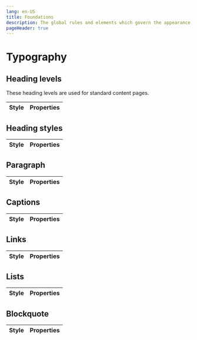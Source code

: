```yaml
---
lang: en-US
title: Foundations
description: The global rules and elements which govern the appearance, structure and behaviour of components.
pageHeader: true
---
```


# Typography

## Heading levels
These heading levels are used for standard content pages.
<div>
  <table class="table">
    <thead>
      <tr>
        <th scope="col">Style</th>
        <th scope="col">Properties</th>
      </tr>
    </thead>
    <tbody>
      <TypographyRow styleTitle="H1" fontFamily="Public Sans" fontWeight="700" size="48px" lineHeight="1.25">
        <template #styleContent>
            <div class="h1">Heading 1</div>
        </template>
      </TypographyRow>
      <TypographyRow styleClass="H2" fontFamily="Public Sans" fontWeight="600" size="36px" lineHeight="1.2">
        <template #styleContent>
            <div class="h2">Heading 2</div>
        </template>
      </TypographyRow>
      <TypographyRow fontFamily="Public Sans" fontWeight="600" size="30px" lineHeight="1.2">
        <template #styleContent>
            <div class="h3">Heading 3</div>
        </template>
      </TypographyRow>
      <TypographyRow fontFamily="Public Sans" fontWeight="600" size="24px" lineHeight="1.2">
        <template #styleContent>
            <div class="h4">Heading 4</div>
        </template>
      </TypographyRow>
      <TypographyRow fontFamily="Public Sans" fontWeight="600" size="21px" lineHeight="1.2">
        <template #styleContent>
            <div class="h5">Heading 5</div>
        </template>
      </TypographyRow>
      <TypographyRow fontFamily="Public Sans" fontWeight="600" size="16px" lineHeight="1.2">
        <template #styleContent>
            <div class="h6">Heading 6</div>
        </template>
      </TypographyRow>
    </tbody>
  </table>
</div>

## Heading styles
<div>
  <table class="table">
    <thead>
      <tr>
        <th scope="col">Style</th>
        <th scope="col">Properties</th>
      </tr>
    </thead>
    <tbody>
      <TypographyRow styleTitle="Display Large" fontFamily="Public Sans" fontWeight="600" size="48px" lineHeight="56px">
        <template #styleContent>
            <div class="display-large">Display Large</div>
        </template>
      </TypographyRow>
      <TypographyRow styleClass="display-medium" styleTitle="Display Medium" fontFamily="Public Sans" fontWeight="600" size="36px" lineHeight="40px">
        <template #styleContent>
            <div class="display-medium">Display Medium</div>
        </template>
      </TypographyRow>
      <TypographyRow fontFamily="Public Sans" fontWeight="600" size="30px" lineHeight="36px" letterSpacing="-0.35 px">
        <template #styleContent>
            <div class="display-small">Display Small</div>
        </template>
      </TypographyRow>
      <TypographyRow fontFamily="Public Sans" fontWeight="600" size="32px" lineHeight="40px">
        <template #styleContent>
            <div class="heading-large">Heading Large</div>
        </template>
      </TypographyRow>
      <TypographyRow fontFamily="Public Sans" fontWeight="600" size="24px" lineHeight="24px" letterSpacing="-0.2">
        <template #styleContent>
            <div class="heading-medium">Heading Medium</div>
        </template>
      </TypographyRow>
      <TypographyRow fontFamily="Public Sans" fontWeight="600" size="21px" lineHeight="26px">
        <template #styleContent>
            <div class="heading-small">Heading Small</div>
        </template>
      </TypographyRow>
      <TypographyRow fontFamily="Public Sans" fontWeight="700" size="21px" lineHeight="24px" letterSpacing="0.04px">
        <template #styleContent>
            <div class="heading-extra-small">Heading Extra Small</div>
        </template>
      </TypographyRow>
      <TypographyRow styleClass="heading-extra-small-caps" styleTitle="Heading Extra Small Caps" fontFamily="Public Sans" fontWeight="600" size="14px" lineHeight="24px" letterSpacing="1px">
        <template #styleContent>
            <div class="heading-extra-small-caps">Heading Extra Small Caps</div>
        </template>
      </TypographyRow>
    </tbody>
  </table>
</div>

## Paragraph
<div>
  <table class="table">
    <thead>
      <tr>
        <th scope="col">Style</th>
        <th scope="col">Properties</th>
      </tr>
    </thead>
    <tbody>
      <TypographyRow fontFamily="Public Sans" fontWeight="400" size="22px" lineHeight="32px">
        <template #styleContent>
            <div class="body-lead">Body Lead</div>
        </template>
      </TypographyRow>
      <TypographyRow fontFamily="Public Sans" fontWeight="400" size="18px" lineHeight="28px">
        <template #styleContent>
            <div class="body-large">Body Large</div>
        </template>
      </TypographyRow>
      <TypographyRow fontFamily="Public Sans" fontWeight="600" size="18px" lineHeight="28px">
        <template #styleContent>
            <div class="body-large-bold">Body Large Bold</div>
        </template>
      </TypographyRow>
      <TypographyRow fontFamily="Public Sans" fontWeight="400" size="16px" lineHeight="26px">
        <template #styleContent>
            <div class="body-medium">Body Medium</div>
        </template>
      </TypographyRow>
      <TypographyRow fontFamily="Public Sans" fontWeight="600" size="16px" lineHeight="26px">
        <template #styleContent>
            <div class="body-medium-bold">Body Medium Bold</div>
        </template>
      </TypographyRow>
      <TypographyRow fontFamily="Public Sans" fontWeight="400" size="14px" lineHeight="20px" letterSpacing="0.3px">
        <template #styleContent>
            <div class="body-small">Body Small</div>
        </template>
      </TypographyRow>
      <TypographyRow fontFamily="Public Sans" fontWeight="600" size="14px" lineHeight="20px" letterSpacing="0.3px">
        <template #styleContent>
            <div class="body-small-bold">Body Small Bold</div>
        </template>
      </TypographyRow>
    </tbody>
  </table>
</div>

## Captions

<div>
  <table class="table">
    <thead>
      <tr>
        <th scope="col">Style</th>
        <th scope="col">Properties</th>
      </tr>
    </thead>
    <tbody>
      <TypographyRow fontFamily="Public Sans" fontWeight="400" size="15px" lineHeight="24px">
        <template #styleContent>
            <div class="caption-large">Caption Large</div>
        </template>
      </TypographyRow>
      <TypographyRow fontFamily="Public Sans" fontWeight="600" size="15px" lineHeight="28px">
        <template #styleContent>
            <div class="caption-bold">Caption Bold</div>
        </template>
      </TypographyRow>
    </tbody>
  </table>
</div>

## Links

<div>
  <table class="table">
    <thead>
      <tr>
        <th scope="col">Style</th>
        <th scope="col">Properties</th>
      </tr>
    </thead>
    <tbody>
      <TypographyRow fontFamily="Public Sans" fontWeight="400" size="18px" lineHeight="28px">
        <template #styleContent>
            <div class="link-large">Lorem ipsum dolor sit amet <a href="#" class="link-large">link large</a> Lorem ipsum dolor sit</div>
        </template>
      </TypographyRow>
      <TypographyRow fontFamily="Public Sans" fontWeight="400" size="18px" lineHeight="28px">
        <template #styleContent>
            <div class="link-large">Lorem ipsum dolor sit amet <a href="#" class="link-large-hover">link large</a> Lorem ipsum dolor sit</div>
        </template>
      </TypographyRow>
    </tbody>
  </table>
</div>

## Lists

<div>
  <table class="table">
    <thead>
      <tr>
        <th scope="col">Style</th>
        <th scope="col">Properties</th>
      </tr>
    </thead>
    <tbody>
      <TypographyRow fontFamily="Public Sans" fontWeight="400" size="18px" lineHeight="28px" discColor="#285576">
        <template #styleContent>
            <label class="body-large">Unordered List</label>
            <ul>
                <li>List Item 1</li>
                <li>List Item 2</li>
                <li>List Item 3</li>
            </ul>
        </template>
      </TypographyRow>
      <TypographyRow fontFamily="Public Sans" fontWeight="400" size="18px" lineHeight="28px" numberColor="#285576">
        <template #styleContent>
            <label class="body-large">Ordered List</label>
            <ol>
                <li><span>List Item 1</span></li>
                <li><span>List Item 2</span></li>
                <li><span>List Item 3</span></li>
            </ol>
        </template>
      </TypographyRow>
    </tbody>
  </table>
</div>

## Blockquote

<div>
  <table class="table">
    <thead>
      <tr>
        <th scope="col">Style</th>
        <th scope="col">Properties</th>
      </tr>
    </thead>
    <tbody>
      <TypographyRow fontFamily="Public Sans" fontWeight="600" size="24px" lineHeight="32px"  >
        <template #styleContent>
            <blockquote>“Lorem ipsum dolor sit amet, consectetur adipiscing elit. Rhoncus, enim auctor nisi, vel.”</blockquote>
        </template>
      </TypographyRow>
      <TypographyRow fontFamily="Public Sans" fontWeight="300" size="16px" lineHeight="24px" textAlignment="Left, Centre">
        <template #styleContent>
            <cite>-Attribution</cite>
        </template>
      </TypographyRow>
    </tbody>
  </table>
</div>